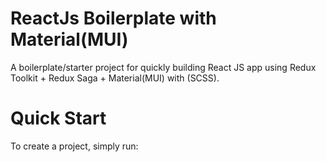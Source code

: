 # ReactJs Boilerplate with Material(MUI)

A boilerplate/starter project for quickly building React JS app using Redux Toolkit + Redux Saga + Material(MUI) with (SCSS).

# Quick Start

To create a project, simply run:
